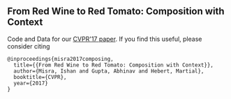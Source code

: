 ## From Red Wine to Red Tomato: Composition with Context
Code and Data for our [CVPR'17 paper](http://www.cs.cmu.edu/~imisra/data/composing_cvpr17.pdf). If you find this useful, please consider citing
```
@inproceedings{misra2017composing,
  title={{From Red Wine to Red Tomato: Composition with Context}},
  author={Misra, Ishan and Gupta, Abhinav and Hebert, Martial},
  booktitle={CVPR},
  year={2017}
}
```
